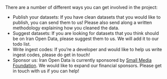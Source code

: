 There are a number of different ways you can get involved in the project: 

- Publish your datasets: If you have clean datasets that you would like to publish, you can send them to us! Please also send along a written methodology explaining how you cleaned the data.
- Suggest datasets: If you are looking for datasets that you think should be on Iran Open Data, please suggest them to us. We will add it to our todo list.
- Write ingest codes: If you’re a developer and would like to help us write ingest codes, please do get in touch!
- Sponsor us: Iran Open Data is currently sponsored by [Small Media Foundation](https://smallmedia.org.uk/). We would like to expand our financial sponsors. Please get in touch with us if you can help!
